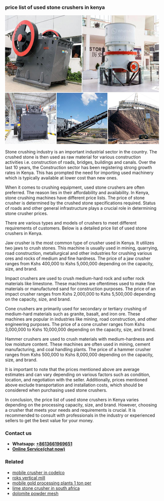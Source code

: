 <h3>price list of used stone crushers in kenya</h3><img src='1708498178.jpg' alt=''><p>Stone crushing industry is an important industrial sector in the country. The crushed stone is then used as raw material for various construction activities i.e. construction of roads, bridges, buildings and canals. Over the last 10 years, the Construction sector has been registering strong growth rates in Kenya. This has prompted the need for importing used machinery which is typically available at lower cost than new ones.</p><p>When it comes to crushing equipment, used stone crushers are often preferred. The reason lies in their affordability and availability. In Kenya, stone crushing machines have different price lists. The price of stone crusher is determined by the crushed stone specifications required. Status of roads and other general infrastructure plays a crucial role in determining stone crusher prices.</p><p>There are various types and models of crushers to meet different requirements of customers. Below is a detailed price list of used stone crushers in Kenya.</p><p>Jaw crusher is the most common type of crusher used in Kenya. It utilizes two jaws to crush stones. This machine is usually used in mining, quarrying, road construction, metallurgical and other industries for crushing various ores and rocks of medium and fine hardness. The price of a jaw crusher ranges from Kshs 400,000 to Kshs 5,000,000 depending on the capacity, size, and brand.</p><p>Impact crushers are used to crush medium-hard rock and softer rock materials like limestone. These machines are oftentimes used to make fine materials or manufactured sand for construction purposes. The price of an impact crusher ranges from Kshs 2,000,000 to Kshs 5,500,000 depending on the capacity, size, and brand.</p><p>Cone crushers are primarily used for secondary or tertiary crushing of medium-hard materials such as granite, basalt, and iron ore. These machines are popular in industries like mining, road construction, and other engineering purposes. The price of a cone crusher ranges from Kshs 3,000,000 to Kshs 10,000,000 depending on the capacity, size, and brand.</p><p>Hammer crushers are used to crush materials with medium-hardness and low moisture content. These machines are often used in mining, cement manufacturing, and coal handling plants. The price of a hammer crusher ranges from Kshs 500,000 to Kshs 8,000,000 depending on the capacity, size, and brand.</p><p>It is important to note that the prices mentioned above are average estimates and can vary depending on various factors such as condition, location, and negotiation with the seller. Additionally, prices mentioned above exclude transportation and installation costs, which should be considered when purchasing used stone crushers.</p><p>In conclusion, the price list of used stone crushers in Kenya varies depending on the processing capacity, size, and brand. However, choosing a crusher that meets your needs and requirements is crucial. It is recommended to consult with professionals in the industry or experienced sellers to get the best value for your money.</p><h3>Contact us</h3><ul><li><strong>Whatsapp:&nbsp;<a href="https://wa.me/8613661969651">+8613661969651</a></strong></li><li><a href="https://swt.shibang-china.com/?git&amp;zhl&amp;price list of used stone crushers in kenya"><strong>Online Service(chat now)</strong></a></li></ul><h3>Related</h3><ul><li><a href='mobile crusher in codelco.md'>mobile crusher in codelco</a></li><li><a href='roks vertical mill.md'>roks vertical mill</a></li><li><a href='mobile gold processing plants 1 ton per.md'>mobile gold processing plants 1 ton per</a></li><li><a href='lime stone crusher in south africa.md'>lime stone crusher in south africa</a></li><li><a href='dolomite powder mesh.md'>dolomite powder mesh</a></li></ul>